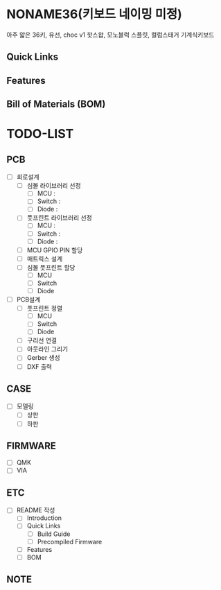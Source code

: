 # NONAME36(키보드 네이밍 미정)

아주 얇은 36키, 유선, choc v1 핫스왑, 모노블럭 스플릿, 컬럼스태거 기계식키보드

## Quick Links

## Features

## Bill of Materials (BOM)

# TODO-LIST

## PCB

-   [ ] 회로설계
    -   [ ] 심볼 라이브러리 선정
        -   [ ] MCU :
        -   [ ] Switch :
        -   [ ] Diode :
    -   [ ] 풋프린트 라이브러리 선정 
        -   [ ] MCU :
        -   [ ] Switch :
        -   [ ] Diode :
    -   [ ] MCU GPIO PIN 할당
    -   [ ] 매트릭스 설계
    -   [ ] 심볼 풋프린트 할당
        -   [ ] MCU
        -   [ ] Switch
        -   [ ] Diode
-   [ ] PCB설계
    -   [ ] 풋프린트 정렬
        -   [ ] MCU
        -   [ ] Switch
        -   [ ] Diode
    -   [ ] 구리선 연결
    -   [ ] 아웃라인 그리기
    -   [ ] Gerber 생성
    -   [ ] DXF 출력

## CASE

-   [ ] 모델링
    -   [ ] 상판
    -   [ ] 하판

## FIRMWARE

-   [ ] QMK
-   [ ] VIA

## ETC

-   [ ] README 작성
    -   [ ] Introduction
    -   [ ] Quick Links
        -   [ ] Build Guide
        -   [ ] Precompiled Firmware
    -   [ ] Features
    -   [ ] BOM

## NOTE